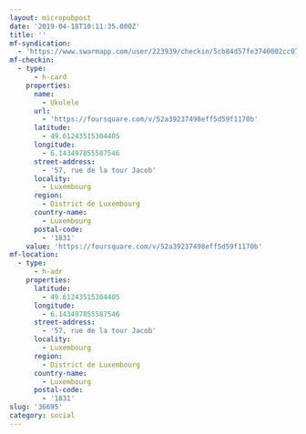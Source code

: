 ```yaml
---
layout: micropubpost
date: '2019-04-18T10:11:35.000Z'
title: ''
mf-syndication:
  - 'https://www.swarmapp.com/user/223939/checkin/5cb84d57fe3740002cc07e5f'
mf-checkin:
  - type:
      - h-card
    properties:
      name:
        - Ukulele
      url:
        - 'https://foursquare.com/v/52a39237498eff5d59f1170b'
      latitude:
        - 49.61243515304405
      longitude:
        - 6.143497855587546
      street-address:
        - '57, rue de la tour Jacob'
      locality:
        - Luxembourg
      region:
        - District de Luxembourg
      country-name:
        - Luxembourg
      postal-code:
        - '1831'
    value: 'https://foursquare.com/v/52a39237498eff5d59f1170b'
mf-location:
  - type:
      - h-adr
    properties:
      latitude:
        - 49.61243515304405
      longitude:
        - 6.143497855587546
      street-address:
        - '57, rue de la tour Jacob'
      locality:
        - Luxembourg
      region:
        - District de Luxembourg
      country-name:
        - Luxembourg
      postal-code:
        - '1831'
slug: '36695'
category: social
---
```

